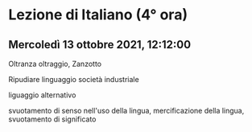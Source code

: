 # Lezione di Italiano (4° ora) 
## Mercoledì 13 ottobre 2021, 12:12:00

Oltranza oltraggio, Zanzotto

Ripudiare linguaggio società industriale


liguaggio alternativo


svuotamento di senso nell'uso della lingua, mercificazione della lingua, svuotamento di significato

							
<!--stackedit_data:
eyJoaXN0b3J5IjpbNzYzNjE1MTA3LC0xNjI2MjQ3Mzc0LC0xND
A3NDc4MzU1XX0=
-->